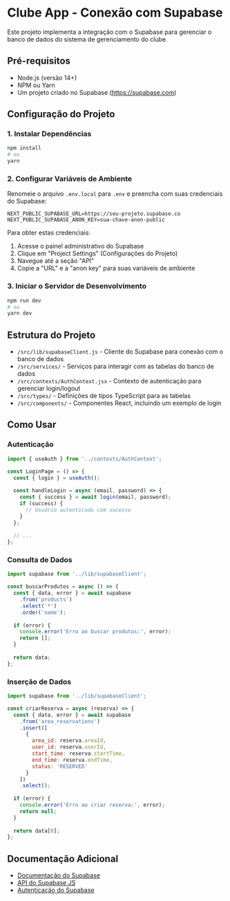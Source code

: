 # Clube App - Conexão com Supabase

Este projeto implementa a integração com o Supabase para gerenciar o banco de dados do sistema de gerenciamento do clube.

## Pré-requisitos

- Node.js (versão 14+)
- NPM ou Yarn
- Um projeto criado no Supabase (https://supabase.com)

## Configuração do Projeto

### 1. Instalar Dependências

```bash
npm install
# ou
yarn
```

### 2. Configurar Variáveis de Ambiente

Renomeie o arquivo `.env.local` para `.env` e preencha com suas credenciais do Supabase:

```
NEXT_PUBLIC_SUPABASE_URL=https://seu-projeto.supabase.co
NEXT_PUBLIC_SUPABASE_ANON_KEY=sua-chave-anon-public
```

Para obter estas credenciais:
1. Acesse o painel administrativo do Supabase
2. Clique em "Project Settings" (Configurações do Projeto)
3. Navegue até a seção "API"
4. Copie a "URL" e a "anon key" para suas variáveis de ambiente

### 3. Iniciar o Servidor de Desenvolvimento

```bash
npm run dev
# ou
yarn dev
```

## Estrutura do Projeto

- `/src/lib/supabaseClient.js` - Cliente do Supabase para conexão com o banco de dados
- `/src/services/` - Serviços para interagir com as tabelas do banco de dados
- `/src/contexts/AuthContext.jsx` - Contexto de autenticação para gerenciar login/logout
- `/src/types/` - Definições de tipos TypeScript para as tabelas
- `/src/components/` - Componentes React, incluindo um exemplo de login

## Como Usar

### Autenticação

```javascript
import { useAuth } from '../contexts/AuthContext';

const LoginPage = () => {
  const { login } = useAuth();
  
  const handleLogin = async (email, password) => {
    const { success } = await login(email, password);
    if (success) {
      // Usuário autenticado com sucesso
    }
  };
  
  // ...
};
```

### Consulta de Dados

```javascript
import supabase from '../lib/supabaseClient';

const buscarProdutos = async () => {
  const { data, error } = await supabase
    .from('products')
    .select('*')
    .order('name');
    
  if (error) {
    console.error('Erro ao buscar produtos:', error);
    return [];
  }
  
  return data;
};
```

### Inserção de Dados

```javascript
import supabase from '../lib/supabaseClient';

const criarReserva = async (reserva) => {
  const { data, error } = await supabase
    .from('area_reservations')
    .insert([
      {
        area_id: reserva.areaId,
        user_id: reserva.userId,
        start_time: reserva.startTime,
        end_time: reserva.endTime,
        status: 'RESERVED'
      }
    ])
    .select();
    
  if (error) {
    console.error('Erro ao criar reserva:', error);
    return null;
  }
  
  return data[0];
};
```

## Documentação Adicional

- [Documentação do Supabase](https://supabase.com/docs)
- [API do Supabase JS](https://supabase.com/docs/reference/javascript/introduction)
- [Autenticação do Supabase](https://supabase.com/docs/guides/auth) 